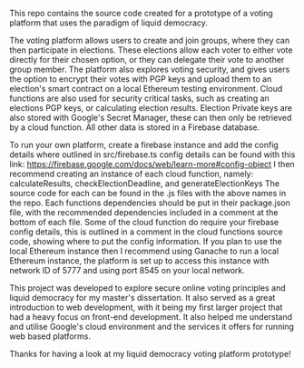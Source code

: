 This repo contains the source code created for a prototype of a voting platform that uses the paradigm of liquid democracy.

The voting platform allows users to create and join groups, where they can then participate in elections.
These elections allow each voter to either vote directly for their chosen option, or they can delegate their vote to another group member.
The platform also explores voting security, and gives users the option to encrypt their votes with PGP keys and upload them to an election's smart contract on a local Ethereum testing environment.
Cloud functions are also used for security critical tasks, such as creating an elections PGP keys, or calculating election results.
Election Private keys are also stored with Google's Secret Manager, these can then only be retrieved by a cloud function.
All other data is stored in a Firebase database.

To run your own platform, create a firebase instance and add the config details where outlined in src/firebase.ts
config details can be found with this link: https://firebase.google.com/docs/web/learn-more#config-object
I then recommend creating an instance of each cloud function, namely: calculateResults, checkElectionDeadline, and generateElectionKeys
The source code for each can be found in the .js files with the above names in the repo. Each functions dependencies should be put in their package.json file, with the recommended dependencies included in a comment at the bottom of each file.
Some of the cloud function do require your firebase config details, this is outlined in a comment in the cloud functions source code, showing where to put the config information.
If you plan to use the local Ethereum instance then I recommend using Ganache to run a local Ethereum instance, the platform is set up to access this instance with network ID of 5777 and using port 8545 on your local network.

This project was developed to explore secure online voting principles and liquid democracy for my master's dissertation. It also served as a great introduction to web development, with it being my first larger project that had a heavy focus on front-end development. It also helped me understand and utilise Google's cloud environment and the services it offers for running web based platforms.

Thanks for having a look at my liquid democracy voting platform prototype!
